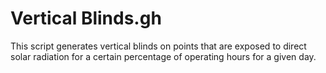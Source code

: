 # Vertical Blinds.gh
This script generates vertical blinds on points that are exposed to direct solar radiation for a certain percentage of operating hours for a given day.

